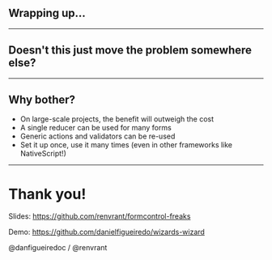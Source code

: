 ## Wrapping up...

---

## Doesn't this just move the problem somewhere else?

---

## Why bother?
- On large-scale projects, the benefit will outweigh the cost
- A single reducer can be used for many forms
- Generic actions and validators can be re-used
- Set it up once, use it many times (even in other frameworks like NativeScript!)

---

# Thank you!

Slides: https://github.com/renvrant/formcontrol-freaks

Demo: https://github.com/danielfigueiredo/wizards-wizard

@danfigueiredoc / @renvrant
